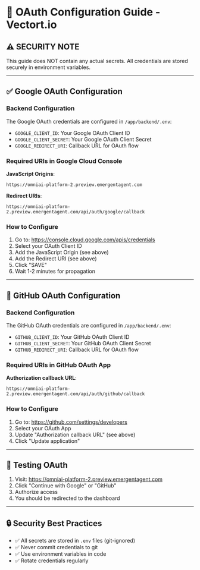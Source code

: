 # 🔐 OAuth Configuration Guide - Vectort.io

## ⚠️ SECURITY NOTE
This guide does NOT contain any actual secrets. All credentials are stored securely in environment variables.

---

## ✅ Google OAuth Configuration

### Backend Configuration
The Google OAuth credentials are configured in `/app/backend/.env`:
- `GOOGLE_CLIENT_ID`: Your Google OAuth Client ID
- `GOOGLE_CLIENT_SECRET`: Your Google OAuth Client Secret
- `GOOGLE_REDIRECT_URI`: Callback URL for OAuth flow

### Required URIs in Google Cloud Console

**JavaScript Origins**:
```
https://omniai-platform-2.preview.emergentagent.com
```

**Redirect URIs**:
```
https://omniai-platform-2.preview.emergentagent.com/api/auth/google/callback
```

### How to Configure

1. Go to: https://console.cloud.google.com/apis/credentials
2. Select your OAuth Client ID
3. Add the JavaScript Origin (see above)
4. Add the Redirect URI (see above)
5. Click "SAVE"
6. Wait 1-2 minutes for propagation

---

## 🐙 GitHub OAuth Configuration

### Backend Configuration
The GitHub OAuth credentials are configured in `/app/backend/.env`:
- `GITHUB_CLIENT_ID`: Your GitHub OAuth Client ID
- `GITHUB_CLIENT_SECRET`: Your GitHub OAuth Client Secret
- `GITHUB_REDIRECT_URI`: Callback URL for OAuth flow

### Required URIs in GitHub OAuth App

**Authorization callback URL**:
```
https://omniai-platform-2.preview.emergentagent.com/api/auth/github/callback
```

### How to Configure

1. Go to: https://github.com/settings/developers
2. Select your OAuth App
3. Update "Authorization callback URL" (see above)
4. Click "Update application"

---

## 🧪 Testing OAuth

1. Visit: https://omniai-platform-2.preview.emergentagent.com
2. Click "Continue with Google" or "GitHub"
3. Authorize access
4. You should be redirected to the dashboard

---

## 🔒 Security Best Practices

- ✅ All secrets are stored in `.env` files (git-ignored)
- ✅ Never commit credentials to git
- ✅ Use environment variables in code
- ✅ Rotate credentials regularly
